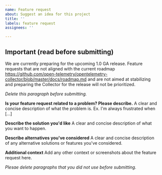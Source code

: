 ```yaml
---
name: Feature request
about: Suggest an idea for this project
title: ''
labels: feature request
assignees: ''

---
```


## Important (read before submitting)
We are currently preparing for the upcoming 1.0 GA release. Feature requests that are not aligned with
the current roadmap https://github.com/open-telemetry/opentelemetry-collector/blob/master/docs/roadmap.md
and are not aimed at stabilizing and preparing the Collector for the release will not be prioritized.

_Delete this paragraph before submitting._

**Is your feature request related to a problem? Please describe.**
A clear and concise description of what the problem is. Ex. I'm always frustrated when [...]

**Describe the solution you'd like**
A clear and concise description of what you want to happen.

**Describe alternatives you've considered**
A clear and concise description of any alternative solutions or features you've considered.

**Additional context**
Add any other context or screenshots about the feature request here.

_Plesae delete paragraphs that you did not use before submitting._

